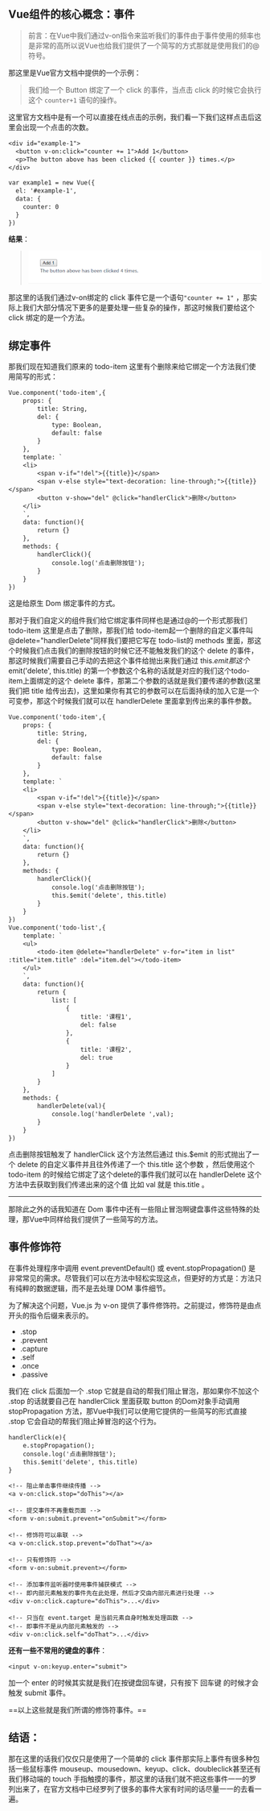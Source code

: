 ## Vue组件的核心概念：事件

> 前言：在Vue中我们通过v-on指令来监听我们的事件由于事件使用的频率也是非常的高所以说Vue也给我们提供了一个简写的方式那就是使用我们的@符号。

那这里是Vue官方文档中提供的一个示例：

> 我们给一个 Button 绑定了一个 click 的事件，当点击 click 的时候它会执行这个 `counter+1` 语句的操作。

这里官方文档中是有一个可以直接在线点击的示例，我们看一下我们这样点击后这里会出现一个点击的次数。
```
<div id="example-1">
  <button v-on:click="counter += 1">Add 1</button>
  <p>The button above has been clicked {{ counter }} times.</p>
</div>
```

```
var example1 = new Vue({
  el: '#example-1',
  data: {
    counter: 0
  }
})
```
 **结果**：
> ![image](https://raw.githubusercontent.com/zhangh-design/vue-examples/master/03%20Vue%E7%BB%84%E4%BB%B6%E7%9A%84%E6%A0%B8%E5%BF%83%E6%A6%82%E5%BF%B5%EF%BC%9A%E4%BA%8B%E4%BB%B6/1.png)


那这里的话我们通过v-on绑定的 click 事件它是一个语句`"counter += 1"` ，那实际上我们大部分情况下更多的是要处理一些复杂的操作，那这时候我们要给这个 click 绑定的是一个方法。

## 绑定事件

那我们现在知道我们原来的 todo-item 这里有个删除来给它绑定一个方法我们使用简写的形式：

```
Vue.component('todo-item',{
	props: {
		title: String,
		del: {
			type: Boolean,
			default: false
		}
	},
	template: `
	<li>
		<span v-if="!del">{{title}}</span>
		<span v-else style="text-decoration: line-through;">{{title}}</span>
		<button v-show="del" @click="handlerClick">删除</button>
	</li>
	`,
	data: function(){
		return {}
	},
	methods: {
		handlerClick(){
			console.log('点击删除按钮');
		}
	}
})
```
这是给原生 Dom 绑定事件的方式。

那对于我们自定义的组件我们给它绑定事件同样也是通过@的一个形式那我们 todo-item 这里是点击了删除，那我们给 todo-item起一个删除的自定义事件叫 @delete="handlerDelete"同样我们要把它写在 todo-list的 methods 里面，那这个时候我们点击我们的删除按钮的时候它还不能触发我们的这个 delete 的事件，那这时候我们需要自己手动的去把这个事件给抛出来我们通过 this.$emit 那这个$emit('delete', this.title) 的第一个参数这个名称的话就是对应的我们这个todo-item上面绑定的这个 delete 事件，那第二个参数的话就是我们要传递的参数(这里我们把 title 给传出去)，这里如果你有其它的参数可以在后面持续的加入它是一个可变参，那这个时候我们就可以在 handlerDelete 里面拿到传出来的事件参数。

```
Vue.component('todo-item',{
	props: {
		title: String,
		del: {
			type: Boolean,
			default: false
		}
	},
	template: `
	<li>
		<span v-if="!del">{{title}}</span>
		<span v-else style="text-decoration: line-through;">{{title}}</span>
		<button v-show="del" @click="handlerClick">删除</button>
	</li>
	`,
	data: function(){
		return {}
	},
	methods: {
		handlerClick(){
			console.log('点击删除按钮');
			this.$emit('delete', this.title)
		}
	}
})
Vue.component('todo-list',{
	template: `
	<ul>
		<todo-item @delete="handlerDelete" v-for="item in list" :title="item.title" :del="item.del"></todo-item>
	</ul>
	`,
	data: function(){
		return {
			list: [
				{
					title: '课程1',
					del: false
				},
				{
					title: '课程2',
					del: true
				}
			]
		}
	},
	methods: {
		handlerDelete(val){
			console.log('handlerDelete ',val);
		}
	}
})
```
点击删除按钮触发了 handlerClick 这个方法然后通过 this.$emit 的形式抛出了一个 delete 的自定义事件并且往外传递了一个 this.title 这个参数
，然后使用这个 todo-item 的时候给它绑定了这个delete的事件我们就可以在 handlerDelete 这个方法中去获取到我们传递出来的这个值 比如 val 就是 this.title 。

---
那除此之外的话我知道在 Dom 事件中还有一些阻止冒泡啊键盘事件这些特殊的处理，那Vue中同样给我们提供了一些简写的方法。

## 事件修饰符

在事件处理程序中调用 event.preventDefault() 或 event.stopPropagation() 是非常常见的需求。尽管我们可以在方法中轻松实现这点，但更好的方式是：方法只有纯粹的数据逻辑，而不是去处理 DOM 事件细节。

为了解决这个问题，Vue.js 为 v-on 提供了事件修饰符。之前提过，修饰符是由点开头的指令后缀来表示的。

- .stop
- .prevent
- .capture
- .self
- .once
- .passive

我们在 click 后面加一个 .stop 它就是自动的帮我们阻止冒泡，那如果你不加这个 .stop 的话就要自己在 handlerClick 里面获取 button 的Dom对象手动调用 stopPropagation 方法，那Vue中我们可以使用它提供的一些简写的形式直接 .stop 它会自动的帮我们阻止掉冒泡的这个行为。

```
handlerClick(e){
	e.stopPropagation();
	console.log('点击删除按钮');
	this.$emit('delete', this.title)
}
```



```
<!-- 阻止单击事件继续传播 -->
<a v-on:click.stop="doThis"></a>

<!-- 提交事件不再重载页面 -->
<form v-on:submit.prevent="onSubmit"></form>

<!-- 修饰符可以串联 -->
<a v-on:click.stop.prevent="doThat"></a>

<!-- 只有修饰符 -->
<form v-on:submit.prevent></form>

<!-- 添加事件监听器时使用事件捕获模式 -->
<!-- 即内部元素触发的事件先在此处理，然后才交由内部元素进行处理 -->
<div v-on:click.capture="doThis">...</div>

<!-- 只当在 event.target 是当前元素自身时触发处理函数 -->
<!-- 即事件不是从内部元素触发的 -->
<div v-on:click.self="doThat">...</div>
```

**还有一些不常用的键盘的事件**：

```
<input v-on:keyup.enter="submit">
```
加一个 enter 的时候其实就是我们在按键盘回车键，只有按下 回车键 的时候才会触发 submit 事件。

==以上这些就是我们所谓的修饰符事件。==

## 结语：

那在这里的话我们仅仅只是使用了一个简单的 click 事件那实际上事件有很多种包括一些鼠标事件 mouseup、mousedown、keyup、click、doubleclick甚至还有我们移动端的 touch 手指触摸的事件，那这里的话我们就不把这些事件一一的罗列出来了，在官方文档中已经罗列了很多的事件大家有时间的话尽量一一的去看一遍。
